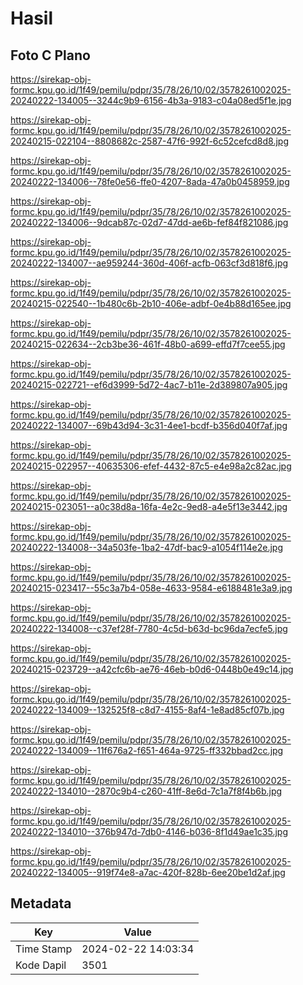 # Hasil

## Foto C Plano

https://sirekap-obj-formc.kpu.go.id/1f49/pemilu/pdpr/35/78/26/10/02/3578261002025-20240222-134005--3244c9b9-6156-4b3a-9183-c04a08ed5f1e.jpg

https://sirekap-obj-formc.kpu.go.id/1f49/pemilu/pdpr/35/78/26/10/02/3578261002025-20240215-022104--8808682c-2587-47f6-992f-6c52cefcd8d8.jpg

https://sirekap-obj-formc.kpu.go.id/1f49/pemilu/pdpr/35/78/26/10/02/3578261002025-20240222-134006--78fe0e56-ffe0-4207-8ada-47a0b0458959.jpg

https://sirekap-obj-formc.kpu.go.id/1f49/pemilu/pdpr/35/78/26/10/02/3578261002025-20240222-134006--9dcab87c-02d7-47dd-ae6b-fef84f821086.jpg

https://sirekap-obj-formc.kpu.go.id/1f49/pemilu/pdpr/35/78/26/10/02/3578261002025-20240222-134007--ae959244-360d-406f-acfb-063cf3d818f6.jpg

https://sirekap-obj-formc.kpu.go.id/1f49/pemilu/pdpr/35/78/26/10/02/3578261002025-20240215-022540--1b480c6b-2b10-406e-adbf-0e4b88d165ee.jpg

https://sirekap-obj-formc.kpu.go.id/1f49/pemilu/pdpr/35/78/26/10/02/3578261002025-20240215-022634--2cb3be36-461f-48b0-a699-effd7f7cee55.jpg

https://sirekap-obj-formc.kpu.go.id/1f49/pemilu/pdpr/35/78/26/10/02/3578261002025-20240215-022721--ef6d3999-5d72-4ac7-b11e-2d389807a905.jpg

https://sirekap-obj-formc.kpu.go.id/1f49/pemilu/pdpr/35/78/26/10/02/3578261002025-20240222-134007--69b43d94-3c31-4ee1-bcdf-b356d040f7af.jpg

https://sirekap-obj-formc.kpu.go.id/1f49/pemilu/pdpr/35/78/26/10/02/3578261002025-20240215-022957--40635306-efef-4432-87c5-e4e98a2c82ac.jpg

https://sirekap-obj-formc.kpu.go.id/1f49/pemilu/pdpr/35/78/26/10/02/3578261002025-20240215-023051--a0c38d8a-16fa-4e2c-9ed8-a4e5f13e3442.jpg

https://sirekap-obj-formc.kpu.go.id/1f49/pemilu/pdpr/35/78/26/10/02/3578261002025-20240222-134008--34a503fe-1ba2-47df-bac9-a1054f114e2e.jpg

https://sirekap-obj-formc.kpu.go.id/1f49/pemilu/pdpr/35/78/26/10/02/3578261002025-20240215-023417--55c3a7b4-058e-4633-9584-e6188481e3a9.jpg

https://sirekap-obj-formc.kpu.go.id/1f49/pemilu/pdpr/35/78/26/10/02/3578261002025-20240222-134008--c37ef28f-7780-4c5d-b63d-bc96da7ecfe5.jpg

https://sirekap-obj-formc.kpu.go.id/1f49/pemilu/pdpr/35/78/26/10/02/3578261002025-20240215-023729--a42cfc6b-ae76-46eb-b0d6-0448b0e49c14.jpg

https://sirekap-obj-formc.kpu.go.id/1f49/pemilu/pdpr/35/78/26/10/02/3578261002025-20240222-134009--132525f8-c8d7-4155-8af4-1e8ad85cf07b.jpg

https://sirekap-obj-formc.kpu.go.id/1f49/pemilu/pdpr/35/78/26/10/02/3578261002025-20240222-134009--11f676a2-f651-464a-9725-ff332bbad2cc.jpg

https://sirekap-obj-formc.kpu.go.id/1f49/pemilu/pdpr/35/78/26/10/02/3578261002025-20240222-134010--2870c9b4-c260-41ff-8e6d-7c1a7f8f4b6b.jpg

https://sirekap-obj-formc.kpu.go.id/1f49/pemilu/pdpr/35/78/26/10/02/3578261002025-20240222-134010--376b947d-7db0-4146-b036-8f1d49ae1c35.jpg

https://sirekap-obj-formc.kpu.go.id/1f49/pemilu/pdpr/35/78/26/10/02/3578261002025-20240222-134005--919f74e8-a7ac-420f-828b-6ee20be1d2af.jpg


## Metadata

| Key        | Value               |
| ---------- | ------------------- |
| Time Stamp | 2024-02-22 14:03:34 |
| Kode Dapil | 3501                |



